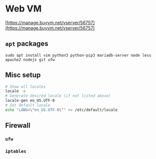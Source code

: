 # Web VM

[https://manage.buyvm.net/vserver/56757](https://manage.buyvm.net/vserver/56757)

## `apt` packages
```
sudo apt install vim python3 python-pip3 mariadb-server node less apache2 nodejs git ufw
```

## Misc setup

```bash
# Show all locales
locale -a
# Generate desired locale (if not listed above)
locale-gen en_US.UTF-8
# Set default locale
echo "LANG=\"en_US.UTF-8\"" >> /etc/default/locale
```

## Firewall
### `ufw`
### `iptables`

<!--stackedit_data:
eyJoaXN0b3J5IjpbODk4Nzg2NTQzXX0=
-->